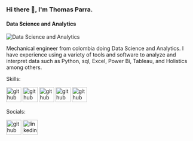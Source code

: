 ### Hi there 👋, I'm Thomas Parra.
#### Data Science and Analytics
![Data Science and Analytics](https://libg.s3.us-east-2.amazonaws.com/download/Its-Time-To-Program-Something.jpg)

Mechanical engineer from colombia doing Data Science and Analytics. I have experience using a variety of tools and software to analyze and interpret data such as Python, sql, Excel, Power Bi, Tableau, and Holistics among others.

Skills: 

<img src='https://cdn.jsdelivr.net/npm/simple-icons@3.0.1/icons/python.svg' alt='github' height='40'> <img src='https://cdn.jsdelivr.net/npm/simple-icons@3.0.1/icons/postgresql.svg' alt='github' height='40'> <img src='https://cdn.jsdelivr.net/npm/simple-icons@3.0.1/icons/powerbi.svg' alt='github' height='40'> <img src='https://cdn.jsdelivr.net/npm/simple-icons@3.0.1/icons/tableau.svg' alt='github' height='40'> <img src='https://cdn.jsdelivr.net/npm/simple-icons@3.0.1/icons/microsoftexcel.svg' alt='github' height='40'>

Socials: 



[<img src='https://cdn.jsdelivr.net/npm/simple-icons@3.0.1/icons/github.svg' alt='github' height='40'>](https://github.com/Thomas-Parra)  [<img src='https://cdn.jsdelivr.net/npm/simple-icons@3.0.1/icons/linkedin.svg' alt='linkedin' height='40'>](https://www.linkedin.com/in/thomasparraarboleda/)  
